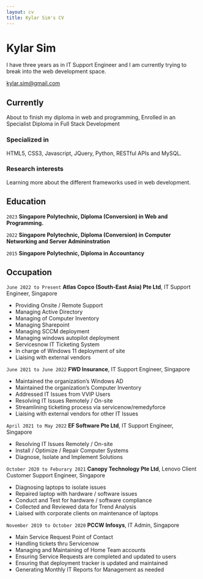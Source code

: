 ```yaml
---
layout: cv
title: Kylar Sim's CV
---
```

# Kylar Sim
I have three years as in IT Support Engineer and I am currently trying to break into the web development space.

<div id="webaddress">
<a href="kylar.sim@gmail.com">kylar.sim@gmail.com</a>
</div>


## Currently

About to finish my diploma in web and programming, Enrolled in an Specialist Diploma in Full Stack Development

### Specialized in

HTML5, CSS3, Javascript, JQuery, Python, RESTful APIs and MySQL.


### Research interests

Learning more about the different frameworks used in web development.


## Education

`2023`
__Singapore Polytechnic, Diploma (Conversion) in Web and Programming.__

`2022`
__Singapore Polytechnic, Diploma (Conversion) in Computer Networking and Server Admininstration__

`2015`
__Singapore Polytechnic, Diploma in Accountancy__



## Occupation

`June 2022 to Present`
__Atlas Copco (South-East Asia) Pte Ltd__, IT Support Engineer, Singapore

<ul>
  <li> Providing Onsite / Remote Support </li>

  <li> Managing Active Directory</li>

  <li> Managing of Computer Inventory</li>

  <li> Managing Sharepoint</li>

  <li> Managing SCCM deployment</li>

  <li> Managing windows autopilot deployment</li>

  <li> Servicesnow IT Ticketing System</li>

  <li> In charge of Windows 11 deployment of site</li>

<li> Liaising with external vendors</li>
  
</ul>
 
`June 2021 to June 2022`
__FWD Insurance__, IT Support Engineer, Singapore

<ul>
  <li> Maintained the organization’s Windows AD</li>

  <li> Maintained the organization’s Computer Inventory</li>

  <li> Addressed IT Issues from VVIP Users</li>

  <li> Resolving IT Issues Remotely / On-site</li>

  <li> Streamlining ticketing process via servicenow/remedyforce</li>

  <li> Liaising with external vendors for other IT Issues</li>
  
</ul> 

`April 2021 to May 2022`
__EF Software Pte Ltd__, IT Support Engineer, Singapore

<ul>
  <li> Resolving IT Issues Remotely / On-site</li>

  <li> Install / Optimize / Repair Computer Systems</li>

  <li> Diagnose, Isolate and Implement Solutions</li>
  
</ul>

`October 2020 to Feburary 2021`
__Canopy Technology Pte Ltd__, Lenovo Client Customer Support Engineer, Singapore

<ul>
  <li> Diagnosing laptops to isolate issues</li>

  <li> Repaired laptop with hardware / software issues</li>

  <li> Conduct and Test for hardware / software compliance</li>

  <li> Collected and Reviewed data for Trend Analysis</li>

  <li> Liaised with corporate clients on maintenance of laptops</li>
 </ul>

`November 2019 to October 2020`
__PCCW Infosys__, IT Admin, Singapore
<ul>
  <li>	Main Service Request Point of Contact</li>

  <li>	Handling tickets thru Servicenow</li>

  <li>	Managing and Maintaining of Home Team accounts</li>

  <li>	Ensuring Service Requests are completed and updated to users</li>

  <li>	Ensuring that deployment tracker is updated and maintained</li>

  <li>	Generating Monthly IT Reports for Management as needed</li>
  </ul>

<!-- ### Footer

Last updated: May 2013 -->


